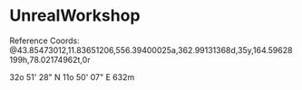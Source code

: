 # UnrealWorkshop

Reference Coords:
@43.85473012,11.83651206,556.39400025a,362.99131368d,35y,164.59628199h,78.02174962t,0r

32o 51' 28" N 
11o 50' 07" E
632m

